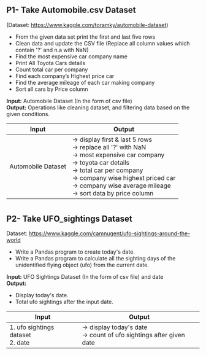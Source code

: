 ## P1- Take Automobile.csv Dataset
(Dataset: https://www.kaggle.com/toramky/automobile-dataset)<br>
* From the given data set print the first and last five rows<br>
* Clean data and update the CSV file (Replace all column values which contain '?' and n.a with NaN)<br>
* Find the most expensive car company name<br>
* Print All Toyota Cars details<br>
* Count total car per company<br>
* Find each company’s Highest price car<br>
* Find the average mileage of each car making company<br>
* Sort all cars by Price column<br>

**Input:** Automobile Dataset (In the form of csv file)<br>
**Output:** Operations like cleaning dataset, and filtering data based on the given conditions.
 
| Input | Output |
| ----- | ----- |
| Automobile Dataset | -> display first & last 5 rows<br>-> replace all '?' with NaN<br>-> most expensive car company<br>-> toyota car details<br>-> total car per company<br>-> company wise highest priced car<br>-> company wise average mileage<br>-> sort data by price column |
#

## P2- Take UFO_sightings Dataset
Dataset: https://www.kaggle.com/camnugent/ufo-sightings-around-the-world <br>
* Write a Pandas program to create today's date.<br>
* Write a Pandas program to calculate all the sighting days of the unidentified flying object (ufo) from the current date.<br>

**Input:** UFO Sightings Dataset (In the form of csv file) and date<br>
**Output:** <br>
* Display today's date.
* Total ufo sightings after the input date.
 
| Input | Output |
| ----- | ----- |
| 1. ufo sightings dataset<br>2. date | -> display today's date<br>-> count of ufo sightings after given date |
#